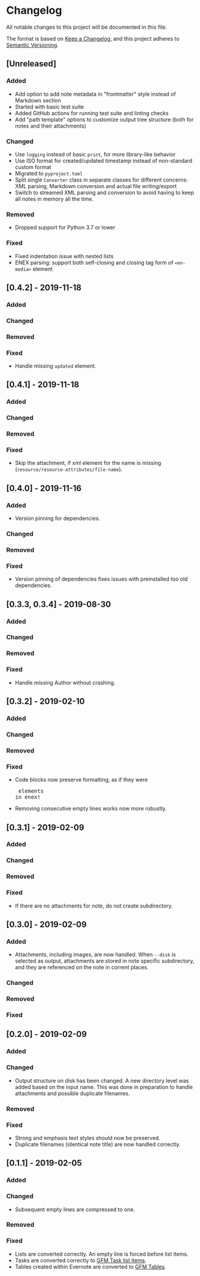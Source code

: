 # Changelog

All notable changes to this project will be documented in this file.

The format is based on [Keep a Changelog](https://keepachangelog.com/en/1.0.0/),
and this project adheres to [Semantic Versioning](https://semver.org/spec/v2.0.0.html).


## [Unreleased]

### Added

- Add option to add note metadata in "frontmatter" style instead of Markdown section
- Started with basic test suite
- Added GitHub actions for running test suite and linting checks
- Add "path template" options to customize output tree structure (both for notes and their attachments)

### Changed

- Use `logging` instead of basic `print`, for more library-like behavior
- Use ISO format for created/updated timestamp instead of non-standard custom format
- Migrated to `pyproject.toml`
- Split single `Converter` class in separate classes for different concerns:
  XML parsing, Markdown conversion and actual file writing/export
- Switch to streamed XML parsing and conversion to avoid having to keep all notes in memory all the time.

### Removed

- Dropped support for Python 3.7 or lower

### Fixed

- Fixed indentation issue with nested lists
- ENEX parsing: support both self-closing and closing tag form of `<en-media>` element


## [0.4.2] - 2019-11-18

### Added

### Changed

### Removed

### Fixed

- Handle missing `updated` element.


## [0.4.1] - 2019-11-18

### Added

### Changed

### Removed

### Fixed

- Skip the attachment, if xml element for the name is missing (`resource/resource-attributes/file-name`).


## [0.4.0] - 2019-11-16

### Added

- Version pinning for dependencies.

### Changed

### Removed

### Fixed

- Version pinning of dependencies fixes issues with preinstalled too old dependencies.


## [0.3.3, 0.3.4] - 2019-08-30

### Added

### Changed

### Removed

### Fixed

- Handle missing Author without crashing.


## [0.3.2] - 2019-02-10

### Added

### Changed

### Removed

### Fixed

- Code blocks now preserve formatting, as if they were <pre> elements in enex!
- Removing consecutive empty lines works now more robustly.


## [0.3.1] - 2019-02-09

### Added

### Changed

### Removed

### Fixed

- If there are no attachments for note, do not create subdirectory.


## [0.3.0] - 2019-02-09

### Added

- Attachments, including images, are now handled. When `--disk` is selected as output, attachments are stored in note specific subdirectory, and they are referenced on the note in corrent places.

### Changed

### Removed

### Fixed


## [0.2.0] - 2019-02-09

### Added

### Changed

- Output structure on disk has been changed. A new directory level was added based on the input name. This was done in preparation to handle attachments and possible duplicate filenames.

### Removed

### Fixed

- Strong and emphasis text styles should now be preserved.
- Duplicate filenames (identical note title) are now handled correctly.


## [0.1.1] - 2019-02-05

### Added

### Changed

- Subsequent empty lines are compressed to one.

### Removed

### Fixed

- Lists are converted correctly. An empty line is forced before list items.
- Tasks are converted correctly to [GFM Task list items](https://github.github.com/gfm/#task-list-item).
- Tables created within Evernote are converted to [GFM Tables](https://github.github.com/gfm/#table).
